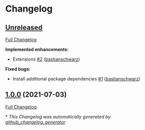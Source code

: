 # Changelog

## [Unreleased](https://github.com/codenamephp/chef.cookbook.vscode/tree/HEAD)

[Full Changelog](https://github.com/codenamephp/chef.cookbook.vscode/compare/1.0.0...HEAD)

**Implemented enhancements:**

- Extensions [\#2](https://github.com/codenamephp/chef.cookbook.vscode/pull/2) ([bastianschwarz](https://github.com/bastianschwarz))

**Fixed bugs:**

- Install additional package dependencies [\#1](https://github.com/codenamephp/chef.cookbook.vscode/pull/1) ([bastianschwarz](https://github.com/bastianschwarz))

## [1.0.0](https://github.com/codenamephp/chef.cookbook.vscode/tree/1.0.0) (2021-07-03)

[Full Changelog](https://github.com/codenamephp/chef.cookbook.vscode/compare/0e7b735600ee2096dcec895ade9b5cb163ecc32e...1.0.0)



\* *This Changelog was automatically generated by [github_changelog_generator](https://github.com/github-changelog-generator/github-changelog-generator)*
